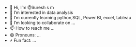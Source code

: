 - 👋 Hi, I’m @Suresh s m
- 👀 I’m interested in data analysis 
- 🌱 I’m currently learning python,SQL, Power BI, excel, tableau 
- 💞️ I’m looking to collaborate on ...
- 📫 How to reach me ...
- 😄 Pronouns: ...
- ⚡ Fun fact: ...

<!---
Sureshsm1015/Sureshsm1015 is a ✨ special ✨ repository because its `README.md` (this file) appears on your GitHub profile.
You can click the Preview link to take a look at your changes.
--->
